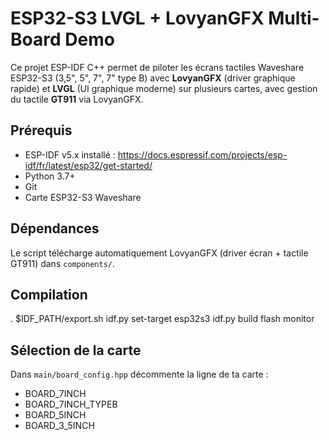 # ESP32-S3 LVGL + LovyanGFX Multi-Board Demo

Ce projet ESP-IDF C++ permet de piloter les écrans tactiles Waveshare ESP32-S3 (3,5", 5", 7", 7" type B) avec **LovyanGFX** (driver graphique rapide) et **LVGL** (UI graphique moderne) sur plusieurs cartes, avec gestion du tactile **GT911** via LovyanGFX.

## Prérequis

- ESP-IDF v5.x installé : https://docs.espressif.com/projects/esp-idf/fr/latest/esp32/get-started/
- Python 3.7+
- Git
- Carte ESP32-S3 Waveshare

## Dépendances

Le script télécharge automatiquement LovyanGFX (driver écran + tactile GT911) dans `components/`.

## Compilation

. $IDF_PATH/export.sh
idf.py set-target esp32s3
idf.py build flash monitor

## Sélection de la carte

Dans `main/board_config.hpp` décommente la ligne de ta carte :
- BOARD_7INCH
- BOARD_7INCH_TYPEB
- BOARD_5INCH
- BOARD_3_5INCH

